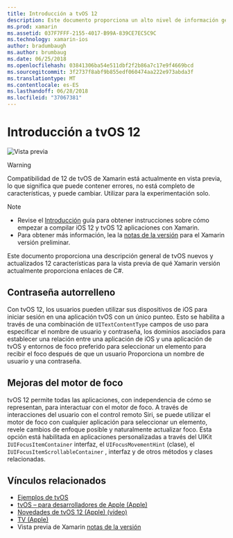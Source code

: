 ```yaml
---
title: Introducción a tvOS 12
description: Este documento proporciona un alto nivel de información general de las características nuevas y actualizadas en tvOS 12 para la versión de vista previa de qué Xamarin actualmente proporciona enlaces de C#.
ms.prod: xamarin
ms.assetid: 037F7FFF-2155-4017-B99A-839CE7EC5C9C
ms.technology: xamarin-ios
author: bradumbaugh
ms.author: brumbaug
ms.date: 06/25/2018
ms.openlocfilehash: 03841306ba54e511dbf2f2b86a7c17e9f4669bcd
ms.sourcegitcommit: 3f2737f8abf9b855edf060474aa222e973abda3f
ms.translationtype: MT
ms.contentlocale: es-ES
ms.lasthandoff: 06/28/2018
ms.locfileid: "37067381"
---
```

# <a name="introduction-to-tvos-12"></a>Introducción a tvOS 12

![Vista previa](~/media/shared/preview.png)

> [!WARNING]
> Compatibilidad de 12 de tvOS de Xamarin está actualmente en vista previa, lo que significa que puede contener errores, no está completo de características, y puede cambiar. Utilizar para la experimentación solo.

> [!NOTE]
> - Revise el [Introducción](~/ios/platform/introduction-to-ios12/get-started.md) guía para obtener instrucciones sobre cómo empezar a compilar iOS 12 y tvOS 12 aplicaciones con Xamarin.
> - Para obtener más información, lea la [notas de la versión](https://releases.xamarin.com/preview-release-xcode-10-beta/) para el Xamarin versión preliminar.

Este documento proporciona una descripción general de tvOS nuevos y actualizados 12 características para la vista previa de qué Xamarin versión actualmente proporciona enlaces de C#.

## <a name="password-autofill"></a>Contraseña autorrelleno

Con tvOS 12, los usuarios pueden utilizar sus dispositivos de iOS para iniciar sesión en una aplicación tvOS con un único punteo. Esto se habilita a través de una combinación de `UITextContentType` campos de uso para especificar el nombre de usuario y contraseña, los dominios asociados para establecer una relación entre una aplicación de iOS y una aplicación de tvOS y entornos de foco preferido para seleccionar un elemento para recibir el foco después de que un usuario Proporciona un nombre de usuario y una contraseña.

## <a name="focus-engine-enhancements"></a>Mejoras del motor de foco

tvOS 12 permite todas las aplicaciones, con independencia de cómo se representan, para interactuar con el motor de foco. A través de interacciones del usuario con el control remoto Siri, se puede utilizar el motor de foco con cualquier aplicación para seleccionar un elemento, revele cambios de enfoque posible y naturalmente actualizar foco. Esta opción está habilitada en aplicaciones personalizadas a través del UIKit `IUIFocusItemContainer` interfaz, el `UIFocusMovementHint` (clase), el `IUIFocusItemScrollableContainer` , interfaz y de otros métodos y clases relacionadas.

## <a name="related-links"></a>Vínculos relacionados

- [Ejemplos de tvOS](https://developer.xamarin.com/samples/tvos/all/)
- [tvOS – para desarrolladores de Apple (Apple)](https://developer.apple.com/tvos/)
- [Novedades de tvOS 12 (Apple) (vídeo)](https://developer.apple.com/videos/play/wwdc2018/208/)
- [TV (Apple)](https://www.apple.com/tv/)
- Vista previa de Xamarin [notas de la versión](https://releases.xamarin.com/preview-release-xcode-10-beta/)
